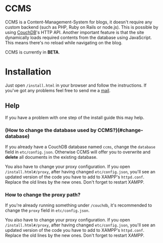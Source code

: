 # CCMS

CCMS is a Content-Management-System for blogs, it doesn't require any custom backend (such as PHP, Ruby on Rails or node.js). This is possible by using [CouchDB](http://couchdb.apache.org)'s HTTP API. Another important feature is that the site dynamically loads required contents from the database using JavaScript. This means there's no reload while navigating on the blog.
	
CCMS is currently in **BETA**.

# Installation

Just open `/install.html` in your browser and follow the instructions. If you've got any problems feel free to send me a [mail](mailto:luis@luisgerhorst.de).

## Help

If you have a problem with one step of the install guide this may help.

### (How to change the database used by CCMS?)(#change-database)

If you already have a CouchDB database named `ccms`, change the `database` field in `etc/config.json`. Otherwise CCMS will offer you to overwrite and **delete** all documents in the existing database.

You also have to change your proxy configuration. If you open `/install.html#/proxy`, after having changed `etc/config.json`, you'll see an updated version of the code you have to add to XAMPP's `httpd.conf`. Replace the old lines by the new ones. Don't forget to restart XAMPP.

### How to change the proxy path?

If you're already running something under `/couchdb`, it's recommended to change the `proxy` field in `etc/config.json`.

You also have to change your proxy configuration. If you open `/install.html#/proxy`, after having changed `etc/config.json`, you'll see an updated version of the code you have to add to XAMPP's `httpd.conf`. Replace the old lines by the new ones. Don't forget to restart XAMPP.